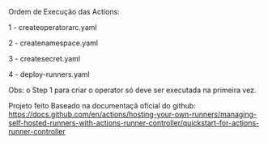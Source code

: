 Ordem de Execução das Actions:


1 - createoperatorarc.yaml 

2 - createnamespace.yaml

3 - createsecret.yaml

4 - deploy-runners.yaml


Obs: o Step 1 para criar o operator só deve ser executada na primeira vez.

Projeto feito Baseado na documentaçã oficial do github: https://docs.github.com/en/actions/hosting-your-own-runners/managing-self-hosted-runners-with-actions-runner-controller/quickstart-for-actions-runner-controller
